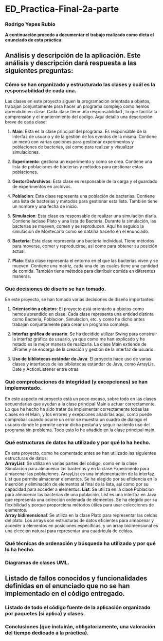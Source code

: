 # ED_Practica-Final-2a-parte

### Rodrigo Yepes Rubio
**A continuación procedo a documentar el trabajo realizado como dicta el enunciado de esta práctica:**
## Análisis y descripción de la aplicación. Este análisis y descripción dará respuesta a las siguientes preguntas:
### Cómo se han organizado y estructurado las clases y cuál es la responsabilidad de cada una.
Las clases en este proyecto siguen la programacion orientada a objetos, trabajan conjuntamente para hacer un programa complejo como hemos aprendidio en clase. Cada clase tiene una responsabilidad , lo que facilita la comprensión y el mantenimiento del código. Aquí detallo una descripción breve de cada clase:

1. **Main**: Esta es la clase principal del programa. Es responsable de la interfaz de usuario y de la gestión de los eventos de la misma. Contiene un menú con varias opciones para gestionar experimentos y poblaciones de bacterias, así como para realizar y visualizar simulaciones.

2. **Experimento**: gestiona un experimento y como se crea. Contiene una lista de poblaciones de bacterias y métodos para gestionar estas poblaciones.

3. **GestorDeArchivos**: Esta clase es responsable de la carga y el guardado de experimentos en archivos.

4. **Poblacion**: Esta clase representa una población de bacterias. Contiene una lista de bacterias y métodos para gestionar esta lista. También tiene un nombre y una fecha de inicio.

5. **Simulacion**: Esta clase es responsable de realizar una simulación diaria. Contiene laclase Plato y una lista de Bacteria. Durante la simulación, las bacterias se mueven, comen y se reproducen. Aquí he seguido la simulacion de Montecarlo como se datalña hacerlo en el enunciado.

6. **Bacteria**: Esta clase representa una bacteria individual. Tiene métodos para moverse, comer y reproducirse, así como para obtener su posición actual.

7. **Plato**: Esta clase representa el entorno en el que las bacterias viven y se mueven. Contiene una matriz, cada una de las cuales tiene una cantidad de comida. También tiene métodos para distribuir comida en diferentes maneras.
   
### Qué decisiones de diseño se han tomado.
En este proyecto, se han tomado varias decisiones de diseño importantes:
1. **Orientación a objetos**: El proyecto está orientado a objetos como hemos aprendido en clase. Cada clase representa una entidad distinta como Bacteria, Poblacion, Simulacion, etc. y como he dicho antes trabajan conjuntamente para crear un programa complejo.

2. **Interfaz gráfica de usuario**: Se ha decidido utilizar Swing para construir la interfaz gráfica de usuario, ya que como me han explicado y he notado es la mejor manera de realizarla. La clase Main extiende de JFrame y se encarga de la creación y gestión de la interfaz de usuario.

3. **Uso de bibliotecas estándar de Java**: El proyecto hace uso de varias clases y interfaces de las bibliotecas estándar de Java, como ArrayLis, Date y ActionListener entre otras

### Qué comprobaciones de integridad (y excepciones) se han implementado.
En este aspecto mi proyecto está un poco excaso, sobre todo en las clases secuendarias que ayudan a la clase principal Main a actuar correctamente. Lo que he hecho ha sido tratar de implementar correctamente todas las clases en el Main, y los errores y exepciones añadirlas aquí, como puede comprobar cuando ocurre un error se muestra un cuadro de dialogo el usuario donde le permite cerrar dicha pestaña y seguir hacienfo uso del programa sin problema. Todo esto lo he añadido en la clase principal main.

### Qué estructuras de datos ha utilizado y por qué lo ha hecho.
En este proyecto, como he comentado antes se han utilizado las siguientes estructuras de datos:  
**ArrayList**: Se utiliza en varias partes del código, como en la clase Simulacion para almacenar las bacterias y en la clase Experimento para almacenar las poblaciones. ArrayList es una implementación de la interfaz List que permite almacenar elementos. Se ha elegido por su eficiencia en la inserción y eliminación de elementos al final de la lista, así como por su capacidad para acceder a elementos.
**List**: Se utiliza en la clase Poblacion para almacenar las bacterias de una población. List es una interfaz en Java que representa una colección ordenada de elementos. Se ha elegido por su flexibilidad y porque proporciona métodos útiles para usar colecciones de elementos.  
**Array bidimensional**: Se utiliza en la clase Plato para representar las celdas del plato. Los arrays son estructuras de datos eficientes para almacenar y acceder a elementos en posiciones específicas, y un array bidimensional es una elección natural para representar una cuadrícula de celdas.  

### Qué técnicas de ordenación y búsqueda ha utilizado y por qué lo ha hecho.

### Diagramas de clases UML.


## Listado de fallos conocidos y funcionalidades definidas en el enunciado que no se han implementado en el código entregado.
### Listado de todo el código fuente de la aplicación organizado por paquetes (si aplica) y clases.

### Conclusiones (que incluirán, obligatoriamente, una valoración del tiempo dedicado a la práctica).
